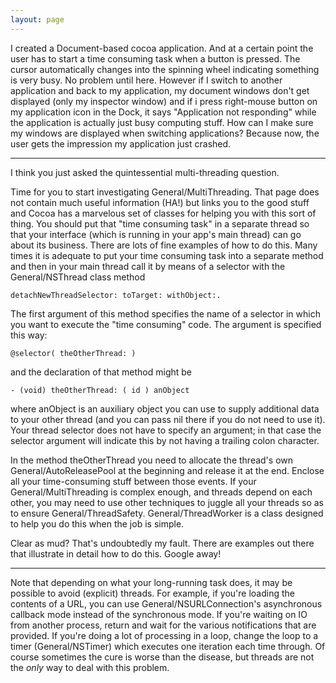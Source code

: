 ```yaml
---
layout: page
---
```


I created a Document-based cocoa application. And at a certain point the user has to start a time consuming task when a button is pressed. The cursor automatically changes into the spinning wheel indicating something is very busy. No problem until here. However if I switch to another application and back to my application, my document windows don't get displayed (only my inspector window) and if i press right-mouse button on my application icon in the Dock, it says "Application not responding" while the application is actually just busy computing stuff. How can I make sure my windows are displayed when switching applications? Because now, the user gets the impression my application just crashed.

----

I think you just asked the quintessential multi-threading question.

Time for you to start investigating General/MultiThreading. That page does not contain much useful information (HA!) but links you to the good stuff and Cocoa has a marvelous set of classes for helping you with this sort of thing. You should put that "time consuming task" in a separate thread so that your interface (which is running in your app's main thread) can go about its business. There are lots of fine examples of how to do this. Many times it is adequate to put your time consuming task into a separate method and then in your main thread call it by means of a selector with the General/NSThread class method

    detachNewThreadSelector: toTarget: withObject:.

The first argument of this method specifies the name of a selector in which you want to execute the "time consuming" code. The argument is specified this way:

    @selector( theOtherThread: )

and the declaration of that method might be

    - (void) theOtherThread: ( id ) anObject

where anObject is an auxiliary object you can use to supply additional data to your other thread (and you can pass nil there if you do not need to use it). Your thread selector does not have to specify an argument; in that case the selector argument will indicate this by not having a trailing colon character.

In the method     theOtherThread you need to allocate the thread's own General/AutoReleasePool at the beginning and release it at the end. Enclose all your time-consuming stuff between those events. If your General/MultiThreading is complex enough, and threads depend on each other, you may need to use other techniques to juggle all your threads so as to ensure General/ThreadSafety.  General/ThreadWorker is a class designed to help you do this when the job is simple.

Clear as mud? That's undoubtedly my fault. There are examples out there that illustrate in detail how to do this. Google away!

----

Note that depending on what your long-running task does, it may be possible to avoid (explicit) threads. For example, if you're loading the contents of a URL, you can use General/NSURLConnection's asynchronous callback mode instead of the synchronous mode. If you're waiting on IO from another process, return and wait for the various notifications that are provided. If you're doing a lot of processing in a loop, change the loop to a timer (General/NSTimer) which executes one iteration each time through. Of course sometimes the cure is worse than the disease, but threads are not the *only* way to deal with this problem.